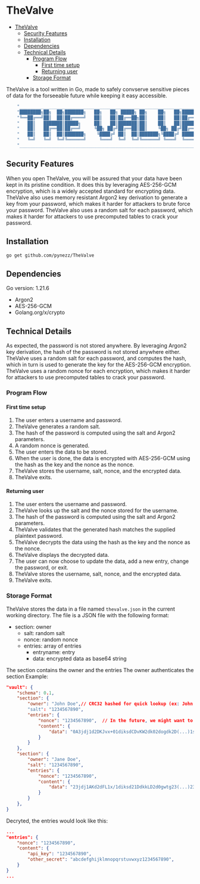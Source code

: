 # TheValve

- [TheValve](#thevalve)
  - [Security Features](#security-features)
  - [Installation](#installation)
  - [Dependencies](#dependencies)
  - [Technical Details](#technical-details)
    - [Program Flow](#program-flow)
      - [First time setup](#first-time-setup)
      - [Returning user](#returning-user)
    - [Storage Format](#storage-format)

TheValve is a tool written in Go, made to safely convserve sensitive pieces of data for the forseeable future while keeping it easy accessible.

```go
    "______________________________________________________________________",
    "████████╗██╗  ██╗███████╗   ██╗   ██╗ █████╗ ██╗    ██╗   ██╗███████╗",
    "╚══██╔══╝██║  ██║██╔════╝   ██║   ██║██╔══██╗██║    ██║   ██║██╔════╝",
    "   ██║   ███████║█████╗     ██║   ██║███████║██║    ██║   ██║█████╗  ",
    "   ██║   ██╔══██║██╔══╝     ╚██╗ ██╔╝██╔══██║██║    ╚██╗ ██╔╝██╔══╝  ",
    "   ██║   ██║  ██║███████╗    ╚████╔╝ ██║  ██║███████╗╚████╔╝ ███████╗",
    "   ╚═╝   ╚═╝  ╚═╝╚══════╝     ╚═══╝  ╚═╝  ╚═╝╚══════╝ ╚═══╝  ╚══════╝",
    "_____________________________________________________________________",
```

## Security Features

When you open TheValve, you will be assured that your data have been kept in its pristine condition. It does this by leveraging AES-256-GCM encryption, which is a widely accepted standard for encrypting data. TheValve also uses memory resistant Argon2 key derivation to generate a key from your password, which makes it harder for attackers to brute force your password. TheValve also uses a random salt for each password, which makes it harder for attackers to use precomputed tables to crack your password.

## Installation

```bash
go get github.com/pynezz/TheValve
```

## Dependencies

Go version: 1.21.6

- Argon2
- AES-256-GCM
- Golang.org/x/crypto

## Technical Details

As expected, the password is not stored anywhere. By leveraging Argon2 key derivation, the hash of the password is not stored anywhere either. TheValve uses a random salt for each password, and computes the hash, which in turn is used to generate the key for the AES-256-GCM encryption. TheValve uses a random nonce for each encryption, which makes it harder for attackers to use precomputed tables to crack your password.

### Program Flow

#### First time setup

1. The user enters a username and password.
2. TheValve generates a random salt.
3. The hash of the password is computed using the salt and Argon2 parameters.
4. A random nonce is generated.
5. The user enters the data to be stored.
6. When the user is done, the data is encrypted with AES-256-GCM using the hash as the key and the nonce as the nonce.
7. TheValve stores the username, salt, nonce, and the encrypted data.
8. TheValve exits.

#### Returning user

1. The user enters the username and password.
2. TheValve looks up the salt and the nonce stored for the username.
3. The hash of the password is computed using the salt and Argon2 parameters.
4. TheValve validates that the generated hash matches the supplied plaintext password.
5. TheValve decrypts the data using the hash as the key and the nonce as the nonce.
6. TheValve displays the decrypted data.
7. The user can now choose to update the data, add a new entry, change the password, or exit.
8. TheValve stores the username, salt, nonce, and the encrypted data.
9. TheValve exits.

### Storage Format

TheValve stores the data in a file named `thevalve.json` in the current working directory. The file is a JSON file with the following format:

- section: owner
  - salt: random salt
  - nonce: random nonce
  - entries: array of entries
    - entryname: entry
    - data: encrypted data as base64 string

The section contains the owner and the entries
The owner authenticates the section
Example:

```json
"vault": {
    "schema": 0.1,
    "section": {
        "owner": "John Doe",// CRC32 hashed for quick lookup (ex: John Doe -> 0x6A3811C6)
        "salt": "1234567890",
        "entries": {
            "nonce": "1234567890",  // In the future, we might want to add a nonce for each entry
            "content": {
                "data": "0A3jdj1d2DKJvx+01diksdCDvKW2dk02dogdk2D(...)1sS4ijdf2CD+fO/Sfaks6532dVF="
            }
        }
    },
    "section": {
        "owner": "Jane Doe",
        "salt": "1234567890",
        "entries": {
            "nonce": "1234567890",
            "content": {
                "data": "23jdj1AKd2dFL1x/1diksd21DdkkLD2d0gwtg23(...)234ijdf2CD+fASfaks65321jcK="
            }
        }
    },
}
```

Decryted, the entries would look like this:

```json
...
"entries": {
    "nonce": "1234567890",
    "content": {
        "api_key": "1234567890",
        "other_secret": "abcdefghijklmnopqrstuvwxyz1234567890",
    }
}
...
```
